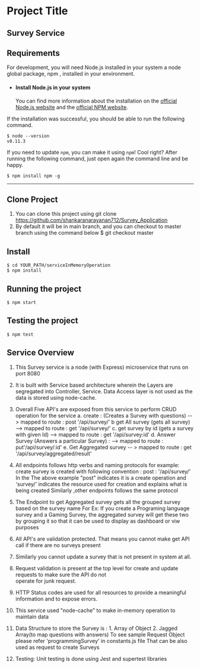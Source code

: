 # Project Title
Survey Service
---
## Requirements

For development, you will need Node.js installed in your system a node global package, npm , installed in your environment.
- #### Install Node.js in your system
   You can find more information about the installation on the [official Node.js website](https://nodejs.org/) and the [official NPM website](https://npmjs.org/).

If the installation was successful, you should be able to run the following command.

    $ node --version
    v8.11.3

If you need to update `npm`, you can make it using `npm`! Cool right? After running the following command, just open again the command line and be happy.

    $ npm install npm -g
---

## Clone Project
   1. You can clone this project using git clone https://github.com/shankaranarayanan712/Survey_Application
   2. By default it will be in main branch, and you can checkout to master branch using the command below
      $ git checkout master

## Install
    $ cd YOUR_PATH/serviceInMemoryOperation
    $ npm install
## Running the project

    $ npm start

## Testing the project

    $ npm test

## Service Overview

1. This Survey service is a node (with Express) microservice that runs on port 8080

2. It is built with Service based architecture wherein the Layers are segregated into Controller, Service.
   Data Access layer is not used as the data is stored using node-cache.

3. Overall Five API's are exposed from this service to perform CRUD operation for the service
   a. create : (Creates a Survey with questions) --> mapped to route : post '/api/survey/'
   b  get All survey  (gets all survey) --> mapped to route : get '/api/survey/'
   c. get survey by id  (gets a survey with given Id) --> mapped to route : get '/api/survey:id'
   d. Answer Survey (Answers a particular Survey) :  --> mapped to route : put'/api/survey/:id'
   e. Get Aggregated survey -- >  mapped to route : get '/api/survey/aggregated/result'
 
4. All endpoints follows http verbs and naming protocols
   for example: create survey is created with following convention : post : '/api/survey/'
   In the The above example "post" indicates it is a create operation and 'survey/' indicates the resource used for creation and explains what is being created
   Similarly ,other endpoints follows the same protocol

5. The Endpoint to get Aggregated survey gets all the grouped survey based on the survey name
   For Ex: If you create a Programing language survey and a Gaming Survey, the aggregated survey
   will get these two by grouping it so that it can be used to display as dashboard or viw purposes
  
6. All API's are validation protected. That means you cannot make get API call if there are no surveys present

7. Similarly you cannot update a survey that is not present in system at all.

8. Request validation is present at the top level for create and update requests to make sure the API do not   
   operate for junk request. 

9. HTTP Status codes are used for all resources to provide a meaningful information and to expose errors.

10. This service used "node-cache" to make in-memory operation to maintain data

11. Data Structure to store the Survey is : 1. Array of Object 2. Jagged  Array(to map questions with answers)
    To see sample Request Object please refer 'programmingSurvey' in constants.js file
    That can be also used as request to create Surveys
12. Testing: Unit testing is done using Jest and supertest  libraries



    
